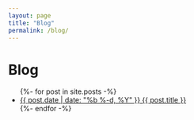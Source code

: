 ```yaml
---
layout: page
title: "Blog"
permalink: /blog/
---
```


# Blog

<ul class="blog-list">
  {%- for post in site.posts -%}
  <li>
    <a href="{{ post.url | relative_url }}">
      <span class="post-date">{{ post.date | date: "%b %-d, %Y" }}</span>
      {{ post.title }}
    </a>
  </li>
  {%- endfor -%}
</ul>
